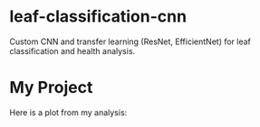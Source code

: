 # leaf-classification-cnn
Custom CNN and transfer learning (ResNet, EfficientNet) for leaf classification and health analysis.

# My Project

Here is a plot from my analysis:


